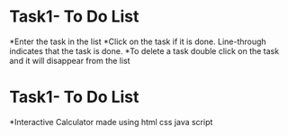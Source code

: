# Task1- To Do List
  *Enter the task in the list
  *Click on the task if it is done. Line-through indicates that the task is done.
  *To delete a task double click on the task and it will disappear from the list
# Task1- To Do List
  *Interactive Calculator made using html css java script
